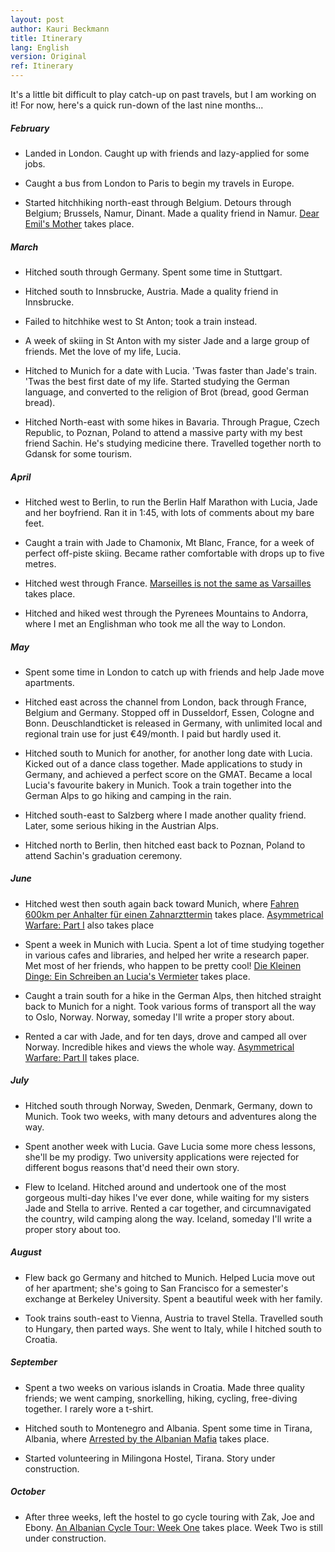 ```yaml
---
layout: post
author: Kauri Beckmann
title: Itinerary
lang: English
version: Original
ref: Itinerary
---
```


It's a little bit difficult to play catch-up on past travels, but I am working on it!
For now, here's a quick run-down of the last nine months...

##### February
* Landed in London. Caught up with friends and lazy-applied for some jobs.

* Caught a bus from London to Paris to begin my travels in Europe.

* Started hitchhiking north-east through Belgium. Detours through Belgium; Brussels, Namur, Dinant. Made a quality friend in Namur. [Dear Emil's Mother](/Dear-Emil's-Mother.html) takes place.

##### March
* Hitched south through Germany. Spent some time in Stuttgart.

* Hitched south to Innsbrucke, Austria. Made a quality friend in Innsbrucke.

* Failed to hitchhike west to St Anton; took a train instead.

* A week of skiing in St Anton with my sister Jade and a large group of friends. Met the love of my life, Lucia.

* Hitched to Munich for a date with Lucia. 'Twas faster than Jade's train. 'Twas the best first date of my life. Started studying the German language, and converted to the religion of Brot (bread, good German bread).

* Hitched North-east with some hikes in Bavaria. Through Prague, Czech Republic, to Poznan, Poland to attend a massive party with my best friend Sachin. He's studying medicine there. Travelled together north to Gdansk for some tourism.

##### April
* Hitched west to Berlin, to run the Berlin Half Marathon with Lucia, Jade and her boyfriend. Ran it in 1:45, with lots of comments about my bare feet.

* Caught a train with Jade to Chamonix, Mt Blanc, France, for a week of perfect off-piste skiing. Became rather comfortable with drops up to five metres.

* Hitched west through France. [Marseilles is not the same as Varsailles](/Marseilles-is-not-the-same-as-Versailles.html) takes place.

* Hitched and hiked west through the Pyrenees Mountains to Andorra, where I met an Englishman who took me all the way to London.

##### May
* Spent some time in London to catch up with friends and help Jade move apartments.

* Hitched east across the channel from London, back through France, Belgium and Germany. Stopped off in Dusseldorf, Essen, Cologne and Bonn. Deuschlandticket is released in Germany, with unlimited local and regional train use for just €49/month. I paid but hardly used it.

* Hitched south to Munich for another, for another long date with Lucia. Kicked out of a dance class together. Made applications to study in Germany, and achieved a perfect score on the GMAT. Became a local Lucia's favourite bakery in Munich. Took a train together into the German Alps to go hiking and camping in the rain.

* Hitched south-east to Salzberg where I made another quality friend. Later, some serious hiking in the Austrian Alps.

* Hitched north to Berlin, then hitched east back to Poznan, Poland to attend Sachin's graduation ceremony.

##### June
* Hitched west then south again back toward Munich, where [Fahren 600km per Anhalter für einen Zahnarzttermin](/Fahren-600km-mit-Anhalter-für-einen-Zahnarzttermin.html) takes place. [Asymmetrical Warfare: Part I](/Asymmetrical-warfare.html) also takes place

* Spent a week in Munich with Lucia. Spent a lot of time studying together in various cafes and libraries, and helped her write a research paper. Met most of her friends, who happen to be pretty cool! [Die Kleinen Dinge: Ein Schreiben an Lucia's Vermieter](/Ein-Schreiben-an-Lucia's-Vermieter.html) takes place.

* Caught a train south for a hike in the German Alps, then hitched straight back to Munich for a night. Took various forms of transport all the way to Oslo, Norway. Norway, someday I'll write a proper story about.

* Rented a car with Jade, and for ten days, drove and camped all over Norway. Incredible hikes and views the whole way. [Asymmetrical Warfare: Part II](/Asymmetrical-warfare.html) takes place.

##### July
* Hitched south through Norway, Sweden, Denmark, Germany, down to Munich. Took two weeks, with many detours and adventures along the way.

* Spent another week with Lucia. Gave Lucia some more chess lessons, she'll be my prodigy. Two university applications were rejected for different bogus reasons that'd need their own story.

* Flew to Iceland. Hitched around and undertook one of the most gorgeous multi-day hikes I've ever done, while waiting for my sisters Jade and Stella to arrive. Rented a car together, and circumnavigated the country, wild camping along the way. Iceland, someday I'll write a proper story about too.

##### August
* Flew back go Germany and hitched to Munich. Helped Lucia move out of her apartment; she's going to San Francisco for a semester's exchange at Berkeley University. Spent a beautiful week with her family.

* Took trains south-east to Vienna, Austria to travel Stella. Travelled south to Hungary, then parted ways. She went to Italy, while I hitched south to Croatia.

##### September
* Spent a two weeks on various islands in Croatia. Made three quality friends; we went camping, snorkelling, hiking, cycling, free-diving together. I rarely wore a t-shirt.

* Hitched south to Montenegro and Albania. Spent some time in Tirana, Albania, where [Arrested by the Albanian Mafia](/Arrested-by-the-Albanian-Mafia.html) takes place.

* Started volunteering in Milingona Hostel, Tirana. Story under construction. 

##### October
* After three weeks, left the hostel to go cycle touring with Zak, Joe and Ebony. [An Albanian Cycle Tour: Week One](/An-Albanian-Cycle-Tour-Week-One.html) takes place. Week Two is still under construction.